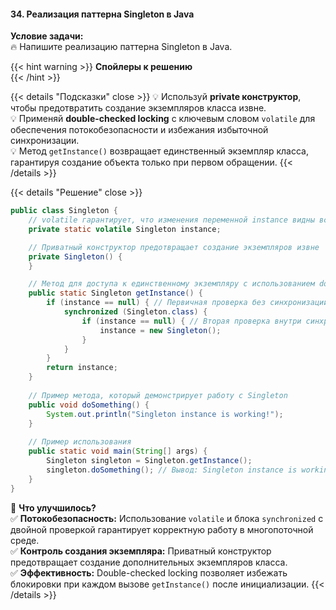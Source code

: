 #### 34. Реализация паттерна Singleton в Java


**Условие задачи:**  
🔥 Напишите реализацию паттерна Singleton в Java.



{{< hint warning >}} **Спойлеры к решению**  
{{< /hint >}}

{{< details "Подсказки" close >}} 
💡 Используй **private конструктор**, чтобы предотвратить создание экземпляров класса извне.  
💡 Применяй **double-checked locking** с ключевым словом `volatile` для обеспечения потокобезопасности и избежания избыточной синхронизации.  
💡 Метод `getInstance()` возвращает единственный экземпляр класса, гарантируя создание объекта только при первом обращении. {{< /details >}}

{{< details "Решение" close >}}

```java
public class Singleton {
    // volatile гарантирует, что изменения переменной instance видны всем потокам
    private static volatile Singleton instance;

    // Приватный конструктор предотвращает создание экземпляров извне
    private Singleton() {
    }

    // Метод для доступа к единственному экземпляру с использованием double-checked locking
    public static Singleton getInstance() {
        if (instance == null) { // Первичная проверка без синхронизации
            synchronized (Singleton.class) {
                if (instance == null) { // Вторая проверка внутри синхронизированного блока
                    instance = new Singleton();
                }
            }
        }
        return instance;
    }
    
    // Пример метода, который демонстрирует работу с Singleton
    public void doSomething() {
        System.out.println("Singleton instance is working!");
    }
    
    // Пример использования
    public static void main(String[] args) {
        Singleton singleton = Singleton.getInstance();
        singleton.doSomething(); // Вывод: Singleton instance is working!
    }
}
```

📌 **Что улучшилось?**  
✅ **Потокобезопасность:** Использование `volatile` и блока `synchronized` с двойной проверкой гарантирует корректную работу в многопоточной среде.  
✅ **Контроль создания экземпляра:** Приватный конструктор предотвращает создание дополнительных экземпляров класса.  
✅ **Эффективность:** Double-checked locking позволяет избежать блокировки при каждом вызове `getInstance()` после инициализации. {{< /details >}}
